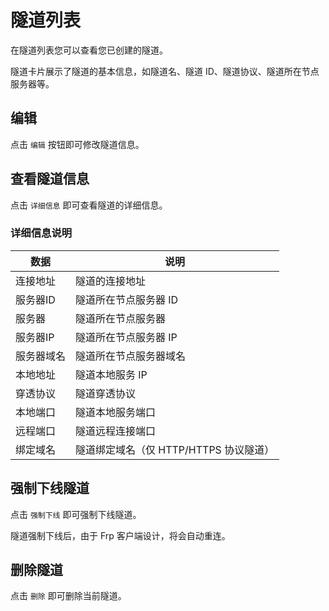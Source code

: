 # 隧道列表

在隧道列表您可以查看您已创建的隧道。

隧道卡片展示了隧道的基本信息，如隧道名、隧道 ID、隧道协议、隧道所在节点服务器等。

## 编辑

点击 `编辑` 按钮即可修改隧道信息。

## 查看隧道信息

点击 `详细信息` 即可查看隧道的详细信息。

### 详细信息说明

| 数据    | 说明                        |
|-------|---------------------------|
| 连接地址  | 隧道的连接地址                   |
| 服务器ID | 隧道所在节点服务器 ID              |
| 服务器   | 隧道所在节点服务器                 |
| 服务器IP | 隧道所在节点服务器 IP              |
| 服务器域名 | 隧道所在节点服务器域名               |
| 本地地址  | 隧道本地服务 IP                 |
| 穿透协议  | 隧道穿透协议                    |
| 本地端口  | 隧道本地服务端口                  |
| 远程端口  | 隧道远程连接端口                  |
| 绑定域名  | 隧道绑定域名（仅 HTTP/HTTPS 协议隧道） |

## 强制下线隧道

点击 `强制下线` 即可强制下线隧道。

<note>隧道强制下线后，由于 Frp 客户端设计，将会自动重连。</note>

## 删除隧道

点击 `删除` 即可删除当前隧道。

